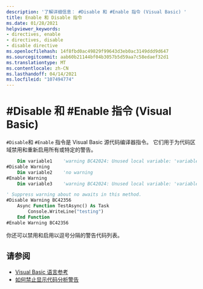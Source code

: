 ```yaml
---
description: '了解详细信息： #Disable 和 #Enable 指令 (Visual Basic) '
title: Enable 和 Disable 指令
ms.date: 01/28/2021
helpviewer_keywords:
- directives, enable
- directives, disable
- disable directive
ms.openlocfilehash: 14f8fbd0ac49829f99643d3eb0ac3149ddd9d647
ms.sourcegitcommit: aab60b21144bf04b3057b5d59aa7c58edaef32d1
ms.translationtype: MT
ms.contentlocale: zh-CN
ms.lasthandoff: 04/14/2021
ms.locfileid: "107494774"
---
```

# <a name="disable-and-enable-directives-visual-basic"></a>#Disable 和 #Enable 指令 (Visual Basic) 

`#Disable`和 `#Enable` 指令是 Visual Basic 源代码编译器指令。 它们用于为代码区域禁用和重新启用所有或特定的警告。

```vb
    Dim variable1    'warning BC42024: Unused local variable: 'variable1'.
#Disable Warning
    Dim variable2    'no warning
#Enable Warning 
    Dim variable3    'warning BC42024: Unused local variable: 'variable3'.
```

```vb
' Suppress warning about no awaits in this method.
#Disable Warning BC42356
    Async Function TestAsync() As Task
        Console.WriteLine("testing")
    End Function
#Enable Warning BC42356
```

你还可以禁用和启用以逗号分隔的警告代码列表。

## <a name="see-also"></a>请参阅

- [Visual Basic 语言参考](../index.md)
- [如何禁止显示代码分析警告](../../../fundamentals/code-analysis/suppress-warnings.md)

